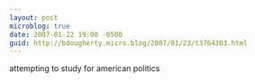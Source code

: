 ```yaml
---
layout: post
microblog: true
date: 2007-01-22 19:00 -0500
guid: http://bdougherty.micro.blog/2007/01/23/t3764303.html
---
```

attempting to study for american politics
